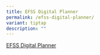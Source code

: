 ```yaml
---
title: EFSS Digital Planner
permalink: /efss-digital-planner/
variant: tiptap
description: ""
---
```

<p><a href="" rel="noopener nofollow" target="_blank">EFSS Digital Planner</a>
</p>